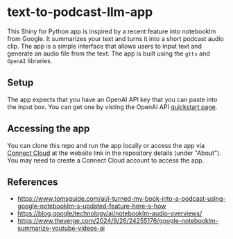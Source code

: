 # text-to-podcast-llm-app

This Shiny for Python app is inspired by a recent feature into notebooklm from Google. It summarizes your text and turns it into a short podcast audio clip. The app is a simple interface that allows users to input text and generate an audio file from the text. The app is built using the `gtts`  and `OpenAI` libraries.

## Setup

The app expects that you have an OpenAI API key that you can paste into the input box. You can get one by visting the OpenAI API [quickstart page](https://platform.openai.com/docs/quickstart/).

## Accessing the app

You can clone this repo and run the app locally or access the app via [Connect Cloud](https://connect.posit.cloud/) at the website link in the repository details (under "About"). You may need to create a Connect Cloud account to access the app.

## References

- https://www.tomsguide.com/ai/i-turned-my-book-into-a-podcast-using-google-notebooklm-s-updated-feature-here-s-how
- https://blog.google/technology/ai/notebooklm-audio-overviews/
- https://www.theverge.com/2024/9/26/24255176/google-notebooklm-summarize-youtube-videos-ai